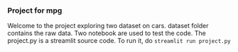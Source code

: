 ### Project for mpg 

Welcome to the project exploring two dataset on cars.
dataset folder contains the raw data.
Two notebook are used to test the code.
The project.py is a streamlit source code. To run it, do 
`streamlit run project.py `